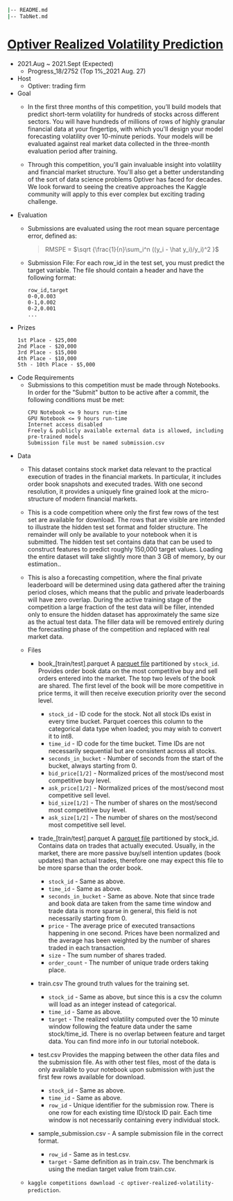 <!-- ![SIIM-COVID19 Github Banner](https://user-images.githubusercontent.com/58493928/128546381-97883f11-a61a-411e-8497-3471d0aed890.png) -->

```bash
|-- README.md
|-- TabNet.md
```

# [Optiver Realized Volatility Prediction](https://www.kaggle.com/c/optiver-realized-volatility-prediction/overview/description)
- 2021.Aug ~ 2021.Sept (Expected)
  - Progress_18/2752 (Top 1%_2021 Aug. 27)
- Host
  - Optiver: trading firm
- Goal
  - In the first three months of this competition, you’ll build models that predict short-term volatility for hundreds of stocks across different sectors. You will have hundreds of millions of rows of highly granular financial data at your fingertips, with which you'll design your model forecasting volatility over 10-minute periods. Your models will be evaluated against real market data collected in the three-month evaluation period after training.

  - Through this competition, you'll gain invaluable insight into volatility and financial market structure. You'll also get a better understanding of the sort of data science problems Optiver has faced for decades. We look forward to seeing the creative approaches the Kaggle community will apply to this ever complex but exciting trading challenge. 
- Evaluation
  - Submissions are evaluated using the root mean square percentage error, defined as:   
    > RMSPE = $\sqrt {\frac{1}{n}\sum_i^n ((y_i - \hat y_i)/y_i)^2 }$ 

  - Submission File: For each row_id in the test set, you must predict the target variable. The file should contain a header and have the following format:
    ```
    row_id,target
    0-0,0.003
    0-1,0.002
    0-2,0.001
    ...
    ```
- Prizes
    ```
    1st Place - $25,000
	2nd Place - $20,000
	3rd Place - $15,000
	4th Place - $10,000
	5th - 10th Place - $5,000
    ```
- Code Requirements
  - Submissions to this competition must be made through Notebooks. In order for the "Submit" button to be active after a commit, the following conditions must be met:
    ```
    CPU Notebook <= 9 hours run-time
    GPU Notebook <= 9 hours run-time
    Internet access disabled
    Freely & publicly available external data is allowed, including pre-trained models
    Submission file must be named submission.csv
    ```
- Data
  - This dataset contains stock market data relevant to the practical execution of trades in the financial markets. In particular, it includes order book snapshots and executed trades. With one second resolution, it provides a uniquely fine grained look at the micro-structure of modern financial markets.

  - This is a code competition where only the first few rows of the test set are available for download. The rows that are visible are intended to illustrate the hidden test set format and folder structure. The remainder will only be available to your notebook when it is submitted. The hidden test set contains data that can be used to construct features to predict roughly 150,000 target values. Loading the entire dataset will take slightly more than 3 GB of memory, by our estimation..

  - This is also a forecasting competition, where the final private leaderboard will be determined using data gathered after the training period closes, which means that the public and private leaderboards will have zero overlap. During the active training stage of the competition a large fraction of the test data will be filler, intended only to ensure the hidden dataset has approximately the same size as the actual test data. The filler data will be removed entirely during the forecasting phase of the competition and replaced with real market data.
  - Files
    - book_[train/test].parquet A [parquet file](https://arrow.apache.org/docs/python/parquet.html) partitioned by `stock_id`. Provides order book data on the most competitive buy and sell orders entered into the market. The top two levels of the book are shared. The first level of the book will be more competitive in price terms, it will then receive execution priority over the second level.
		
		* `stock_id` - ID code for the stock. Not all stock IDs exist in every time bucket. Parquet coerces this column to the categorical data type when loaded; you may wish to convert it to int8.
		* `time_id` - ID code for the time bucket. Time IDs are not necessarily sequential but are consistent across all stocks.
		* `seconds_in_bucket` - Number of seconds from the start of the bucket, always starting from 0.
		* `bid_price[1/2]` - Normalized prices of the most/second most competitive buy level.
		* `ask_price[1/2]` - Normalized prices of the most/second most competitive sell level.
		* `bid_size[1/2]` - The number of shares on the most/second most competitive buy level.
		* `ask_size[1/2]` - The number of shares on the most/second most competitive sell level.
	- trade_[train/test].parquet A [parquet file](https://arrow.apache.org/docs/python/parquet.html) partitioned by stock_id. Contains data on trades that actually executed. Usually, in the market, there are more passive buy/sell intention updates (book updates) than actual trades, therefore one may expect this file to be more sparse than the order book.
    	* `stock_id` - Same as above.
		* `time_id` - Same as above.
		* `seconds_in_bucket` - Same as above. Note that since trade and book data are taken from the same time window and trade data is more sparse in general, this field is not necessarily starting from 0.
		* `price` - The average price of executed transactions happening in one second. Prices have been normalized and the average has been weighted by the number of shares traded in each transaction.
		* `size` - The sum number of shares traded.
		* `order_count` - The number of unique trade orders taking place.
	- train.csv The ground truth values for the training set.
		* `stock_id` - Same as above, but since this is a csv the column will load as an integer instead of categorical.
		* `time_id` - Same as above.
		* `target` - The realized volatility computed over the 10 minute window following the feature data under the same stock/time_id. There is no overlap between feature and target data. You can find more info in our tutorial notebook.
	- test.csv Provides the mapping between the other data files and the submission file. As with other test files, most of the data is only available to your notebook upon submission with just the first few rows available for download.
		* `stock_id` - Same as above.
		* `time_id` - Same as above.
		* `row_id` - Unique identifier for the submission row. There is one row for each existing time ID/stock ID pair. Each time window is not necessarily containing every individual stock.
	- sample_submission.csv - A sample submission file in the correct format.
		* `row_id` - Same as in test.csv.
		* `target` - Same definition as in train.csv. The benchmark is using the median target value from train.csv.
  - `kaggle competitions download -c optiver-realized-volatility-prediction`.
